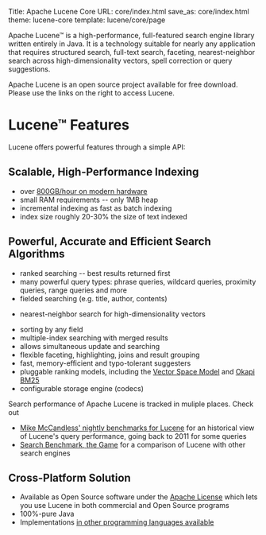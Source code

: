 Title: Apache Lucene Core
URL: core/index.html
save_as: core/index.html
theme: lucene-core
template: lucene/core/page

Apache Lucene™ is a
high-performance, full-featured search engine library written entirely in Java.
It is a technology suitable for nearly any application that requires structured
search, full-text search, faceting, nearest-neighbor search across
high-dimensionality vectors, spell correction or query suggestions.

Apache Lucene is an open source project available for free download. Please use the
links on the right to access Lucene.

# Lucene™ Features

Lucene offers powerful features through a simple API:

## Scalable, High-Performance Indexing

- over [800GB/hour on modern hardware][1]
- small RAM requirements -- only 1MB heap
- incremental indexing as fast as batch indexing
- index size roughly 20-30% the size of text indexed

## Powerful, Accurate and Efficient Search Algorithms

- ranked searching -- best results returned first
- many powerful query types: phrase queries, wildcard queries, proximity
  queries, range queries and more
- fielded searching (e.g. title, author, contents)
* nearest-neighbor search for high-dimensionality vectors
- sorting by any field
- multiple-index searching with merged results
- allows simultaneous update and searching
- flexible faceting, highlighting, joins and result grouping
- fast, memory-efficient and typo-tolerant suggesters
- pluggable ranking models, including the [Vector Space Model][2] and [Okapi BM25][3]
- configurable storage engine (codecs)

Search performance of Apache Lucene is tracked in muliple places. Check out
 * [Mike McCandless' nightly benchmarks for Lucene](https://benchmarks.mikemccandless.com/) for an historical view of Lucene's query performance, going back to 2011 for some queries
 * [Search Benchmark, the Game](https://tantivy-search.github.io/bench/) for a comparison of Lucene with other search engines


## Cross-Platform Solution

- Available as Open Source software under the [Apache License][4] which lets you use
  Lucene in both commercial and Open Source programs
- 100%-pure Java
- Implementations [in other programming languages available][5]

[1]: http://home.apache.org/~mikemccand/lucenebench/indexing.html
[2]: http://en.wikipedia.org/wiki/Vector_Space_Model
[3]: http://en.wikipedia.org/wiki/Okapi_BM25
[4]: https://www.apache.org/licenses/LICENSE-2.0.html
[5]: https://cwiki.apache.org/confluence/display/lucene/LuceneImplementations

